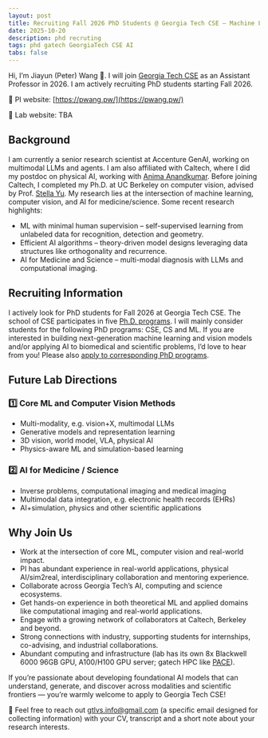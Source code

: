 ```yaml
---
layout: post
title: Recruiting Fall 2026 PhD Students @ Georgia Tech CSE — Machine Learning, Computer Vision and AI for Science
date: 2025-10-20
description: phd recruting
tags: phd gatech GeorgiaTech CSE AI
tabs: false
---
```



Hi, I’m Jiayun (Peter) Wang 👋. I will join [Georgia Tech CSE](https://cse.gatech.edu/) as an Assistant Professor in 2026. I am actively recruiting PhD students starting Fall 2026.

🔗 PI website: [https://pwang.pw/](https://pwang.pw/)

🔗 Lab website: TBA


## Background

I am currently a senior research scientist at Accenture GenAI, working on multimodal LLMs and agents. I am also affiliated with Caltech, where I did my postdoc on physical AI, working with [Anima Anandkumar](http://tensorlab.cms.caltech.edu/users/anima/). Before joining Caltech, I completed my Ph.D. at UC Berkeley on computer vision, advised by Prof. [Stella Yu](https://web.eecs.umich.edu/~stellayu/). My research lies at the intersection of machine learning, computer vision, and AI for medicine/science.
Some recent research highlights:
-   ML with minimal human supervision – self-supervised learning from unlabeled data for recognition, detection and geometry.
-   Efficient AI algorithms – theory-driven model designs leveraging data structures like orthogonality and recurrence.
-   AI for Medicine and Science – multi-modal diagnosis with LLMs and computational imaging.
    

## Recruiting Information

I actively look for PhD students for Fall 2026 at Georgia Tech CSE. The school of CSE participates in five [Ph.D. programs](https://cse.gatech.edu/phd-programs). I will mainly consider students for the following PhD programs: CSE, CS and ML. If you are interested in building next-generation machine learning and vision models and/or applying AI to biomedical and scientific problems, I’d love to hear from you! Please also [apply to corresponding PhD programs](https://grad.gatech.edu/admissions).

## Future Lab Directions

### 1️⃣ Core ML and Computer Vision Methods
-   Multi-modality, e.g. vision+X, multimodal LLMs
-   Generative models and representation learning
-   3D vision, world model, VLA, physical AI
-   Physics-aware ML and simulation-based learning
    

### 2️⃣ AI for Medicine / Science
-   Inverse problems, computational imaging and medical imaging
-   Multimodal data integration, e.g. electronic health records (EHRs)
-   AI+simulation, physics and other scientific applications
    

## Why Join Us

-   Work at the intersection of core ML, computer vision and real-world impact.
-   PI has abundant experience in real-world applications, physical AI/sim2real, interdisciplinary collaboration and mentoring experience.
-   Collaborate across Georgia Tech’s AI, computing and science ecosystems.
-   Get hands-on experience in both theoretical ML and applied domains like computational imaging and real-world applications.
-   Engage with a growing network of collaborators at Caltech, Berkeley and beyond.
-   Strong connections with industry, supporting students for internships, co-advising, and industrial collaborations.
-   Abundant computing and infrastructure (lab has its own 8x Blackwell 6000 96GB GPU, A100/H100 GPU server; gatech HPC like [PACE](https://pace.gatech.edu/)).
    
If you’re passionate about developing foundational AI models that can understand, generate, and discover across modalities and scientific frontiers — you’re warmly welcome to apply to Georgia Tech CSE!

📩 Feel free to reach out <gtlvs.info@gmail.com> (a specific email designed for collecting information) with your CV, transcript and a short note about your research interests.